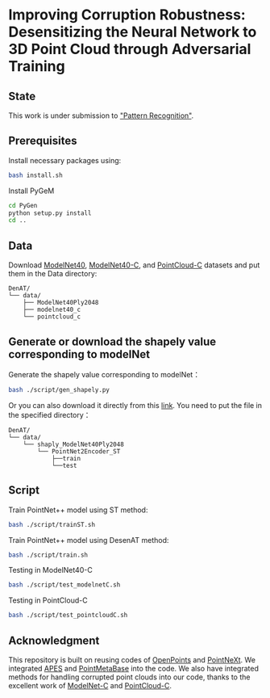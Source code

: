 # Improving Corruption Robustness: Desensitizing the Neural Network to 3D Point Cloud through Adversarial Training

## State
This work is under submission to ["Pattern Recognition"](https://www.sciencedirect.com/journal/pattern-recognition).

## Prerequisites
Install necessary packages using:
```bash
bash install.sh
```

Install PyGeM
```bash
cd PyGen
python setup.py install
cd ..
```

## Data
Download [ModelNet40](https://shapenet.cs.stanford.edu/media/modelnet40_ply_hdf5_2048.zip), [ModelNet40-C](https://github.com/jiachens/ModelNet40-C), and [PointCloud-C](https://drive.google.com/uc?id=1KE6MmXMtfu_mgxg4qLPdEwVD5As8B0rm) datasets and put them in the Data directory:
```plaintext
DenAT/
└── data/
    ├── ModelNet40Ply2048
    ├── modelnet40_c
    └── pointcloud_c
```
## Generate or download the shapely value corresponding to modelNet
Generate the shapely value corresponding to modelNet：
```bash
bash ./script/gen_shapely.py
```
Or you can also download it directly from this [link](https://drive.google.com/drive/folders/1vzz-3QjIQ8VBdwMa32cQGAi8aLmPp1RH?usp=sharing).
You need to put the file in the specified directory：
```plaintext
DenAT/
└── data/
    └── shaply_ModelNet40Ply2048
        └── PointNet2Encoder_ST
            ├──train
            └──test
```
## Script
Train PointNet++ model using ST method:
```bash
bash ./script/trainST.sh
```
Train PointNet++ model using DesenAT method:
```bash
bash ./script/train.sh
```
Testing in ModelNet40-C 
```bash
bash ./script/test_modelnetC.sh
```
Testing in PointCloud-C
```bash
bash ./script/test_pointcloudC.sh
```
## Acknowledgment
This repository is built on reusing codes of [OpenPoints](https://github.com/guochengqian/openpoints) and [PointNeXt](https://github.com/guochengqian/PointNeXt). We integrated [APES](https://github.com/JunweiZheng93/APES) and [PointMetaBase](https://github.com/linhaojia13/PointMetaBase) into the code. We also have integrated methods for handling corrupted point clouds into our code, thanks to the excellent work of [ModelNet-C](https://github.com/jiachens/ModelNet40-C) and [PointCloud-C](https://github.com/ldkong1205/PointCloud-C).
